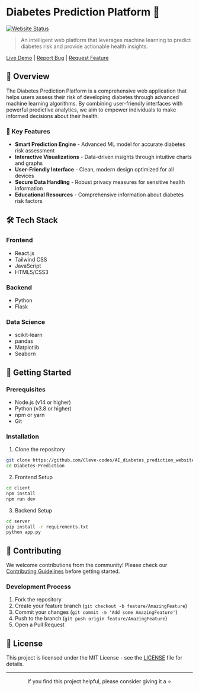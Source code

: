 # Diabetes Prediction Platform 🏥

[![Website Status](https://img.shields.io/website?url=https%3A%2F%2Fdiabetes-prediction-seven.vercel.app%2F)](https://diabetes-prediction-seven.vercel.app/)

> An intelligent web platform that leverages machine learning to predict diabetes risk and provide actionable health insights.

[Live Demo](https://diabetes-prediction-seven.vercel.app/) | [Report Bug](https://github.com/Cleve-codes/AI_diabetes_prediction_website/issues) | [Request Feature](https://github.com/AI_diabetes_prediction_website/Diabetes_Prediction/issues)

<!-- ![Diabetes Prediction Website](https://github.com/user-attachments/assets/b2e5bbb6-8f9b-4dba-9a23-9ca77a3553ba) -->

## 🌟 Overview

The Diabetes Prediction Platform is a comprehensive web application that helps users assess their risk of developing diabetes through advanced machine learning algorithms. By combining user-friendly interfaces with powerful predictive analytics, we aim to empower individuals to make informed decisions about their health.

### 🎯 Key Features

- **Smart Prediction Engine** - Advanced ML model for accurate diabetes risk assessment
- **Interactive Visualizations** - Data-driven insights through intuitive charts and graphs
- **User-Friendly Interface** - Clean, modern design optimized for all devices
- **Secure Data Handling** - Robust privacy measures for sensitive health information
- **Educational Resources** - Comprehensive information about diabetes risk factors

## 🛠️ Tech Stack

### Frontend
- React.js
- Tailwind CSS
- JavaScript
- HTML5/CSS3

### Backend
- Python
- Flask

### Data Science
- scikit-learn
- pandas
- Matplotlib
- Seaborn

## 🚀 Getting Started

### Prerequisites
- Node.js (v14 or higher)
- Python (v3.8 or higher)
- npm or yarn
- Git

### Installation

1. Clone the repository
```bash
git clone https://github.com/Cleve-codes/AI_diabetes_prediction_website.git
cd Diabetes-Prediction
```

2. Frontend Setup
```bash
cd client
npm install
npm run dev
```

3. Backend Setup
```bash
cd server
pip install -r requirements.txt
python app.py
```

## 🤝 Contributing

We welcome contributions from the community! Please check our [Contributing Guidelines](CONTRIBUTION.md) before getting started.

### Development Process
1. Fork the repository
2. Create your feature branch (`git checkout -b feature/AmazingFeature`)
3. Commit your changes (`git commit -m 'Add some AmazingFeature'`)
4. Push to the branch (`git push origin feature/AmazingFeature`)
5. Open a Pull Request


## 📝 License

This project is licensed under the MIT License - see the [LICENSE](LICENSE) file for details.

---

<p align="center">If you find this project helpful, please consider giving it a ⭐️</p>
